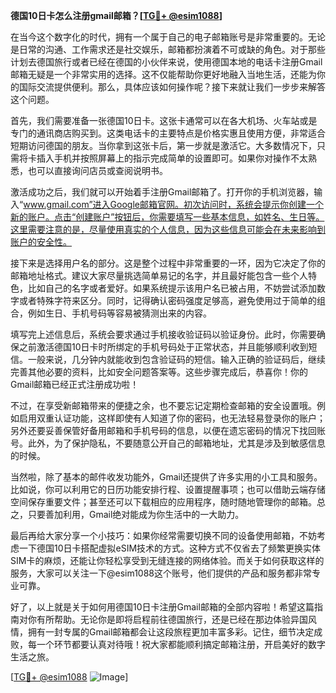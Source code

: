 **德国10日卡怎么注册gmail邮箱？[[TG💪+ @esim1088](https://t.me/s/esim1088)]**

在当今这个数字化的时代，拥有一个属于自己的电子邮箱账号是非常重要的。无论是日常的沟通、工作需求还是社交娱乐，邮箱都扮演着不可或缺的角色。对于那些计划去德国旅行或者已经在德国的小伙伴来说，使用德国本地的电话卡注册Gmail邮箱无疑是一个非常实用的选择。这不仅能帮助你更好地融入当地生活，还能为你的国际交流提供便利。那么，具体应该如何操作呢？接下来就让我们一步步来解答这个问题。

首先，我们需要准备一张德国10日卡。这张卡通常可以在各大机场、火车站或是专门的通讯商店购买到。这类电话卡的主要特点是价格实惠且使用方便，非常适合短期访问德国的朋友。当你拿到这张卡后，第一步就是激活它。大多数情况下，只需将卡插入手机并按照屏幕上的指示完成简单的设置即可。如果你对操作不太熟悉，也可以直接询问店员或查阅说明书。

激活成功之后，我们就可以开始着手注册Gmail邮箱了。打开你的手机浏览器，输入“www.gmail.com”进入Google邮箱官网。初次访问时，系统会提示你创建一个新的账户。点击“创建账户”按钮后，你需要填写一些基本信息，如姓名、生日等。这里需要注意的是，尽量使用真实的个人信息，因为这些信息可能会在未来影响到账户的安全性。

接下来是选择用户名的部分。这是整个过程中非常重要的一环，因为它决定了你的邮箱地址格式。建议大家尽量挑选简单易记的名字，并且最好能包含一些个人特色，比如自己的名字或者爱好。如果系统提示该用户名已被占用，不妨尝试添加数字或者特殊字符来区分。同时，记得确认密码强度足够高，避免使用过于简单的组合，例如生日、手机号码等容易被猜测出来的内容。

填写完上述信息后，系统会要求通过手机接收验证码以验证身份。此时，你需要确保之前激活德国10日卡时所绑定的手机号码处于正常状态，并且能够顺利收到短信。一般来说，几分钟内就能收到包含验证码的短信。输入正确的验证码后，继续完善其他必要的资料，比如安全问题答案等。这些步骤完成后，恭喜你！你的Gmail邮箱已经正式注册成功啦！

不过，在享受新邮箱带来的便捷之余，也不要忘记定期检查邮箱的安全设置哦。例如启用双重认证功能，这样即使有人知道了你的密码，也无法轻易登录你的账户；另外还要妥善保管好备用邮箱和手机号码的信息，以便在遗忘密码的情况下找回账号。此外，为了保护隐私，不要随意公开自己的邮箱地址，尤其是涉及到敏感信息的时候。

当然啦，除了基本的邮件收发功能外，Gmail还提供了许多实用的小工具和服务。比如说，你可以利用它的日历功能安排行程、设置提醒事项；也可以借助云端存储空间保存重要文件；甚至还可以下载相应的应用程序，随时随地管理你的邮箱。总之，只要善加利用，Gmail绝对能成为你生活中的一大助力。

最后再给大家分享一个小技巧：如果你经常需要切换不同的设备使用邮箱，不妨考虑一下德国10日卡搭配虚拟eSIM技术的方式。这种方式不仅省去了频繁更换实体SIM卡的麻烦，还能让你轻松享受到无缝连接的网络体验。而关于如何获取这样的服务，大家可以关注一下@esim1088这个账号，他们提供的产品和服务都非常专业可靠。

好了，以上就是关于如何用德国10日卡注册Gmail邮箱的全部内容啦！希望这篇指南对你有所帮助。无论你是即将启程前往德国旅行，还是已经在那边体验异国风情，拥有一封专属的Gmail邮箱都会让这段旅程更加丰富多彩。记住，细节决定成败，每一个环节都要认真对待哦！祝大家都能顺利搞定邮箱注册，开启美好的数字生活之旅。

[[TG💪+ @esim1088](https://t.me/s/esim1088) ![Image](https://i.postimg.cc/4NQfJmqS/Snipaste-2025-05-13-00-14-12.png)]
